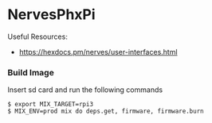 # NervesPhxPi


Useful Resources:
- https://hexdocs.pm/nerves/user-interfaces.html




### Build Image

Insert sd card and run the following commands

```
$ export MIX_TARGET=rpi3
$ MIX_ENV=prod mix do deps.get, firmware, firmware.burn
```
